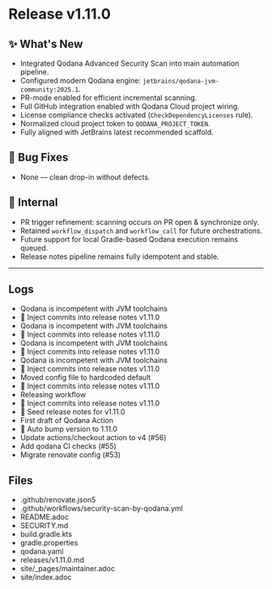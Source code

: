# Release v1.11.0

## ✨ What's New

- Integrated Qodana Advanced Security Scan into main automation pipeline.
- Configured modern Qodana engine: `jetbrains/qodana-jvm-community:2025.1`.
- PR-mode enabled for efficient incremental scanning.
- Full GitHub integration enabled with Qodana Cloud project wiring.
- License compliance checks activated (`CheckDependencyLicenses` rule).
- Normalized cloud project token to `QODANA_PROJECT_TOKEN`.
- Fully aligned with JetBrains latest recommended scaffold.

## 🐛 Bug Fixes

- None — clean drop-in without defects.

## 🔬 Internal

- PR trigger refinement: scanning occurs on PR open & synchronize only.
- Retained `workflow_dispatch` and `workflow_call` for future orchestrations.
- Future support for local Gradle-based Qodana execution remains queued.
- Release notes pipeline remains fully idempotent and stable.

---
## Logs

- Qodana is incompetent with JVM toolchains
- 📝 Inject commits into release notes v1.11.0
- Qodana is incompetent with JVM toolchains
- 📝 Inject commits into release notes v1.11.0
- Qodana is incompetent with JVM toolchains
- 📝 Inject commits into release notes v1.11.0
- Qodana is incompetent with JVM toolchains
- 📝 Inject commits into release notes v1.11.0
- Moved config file to hardcoded default
- 📝 Inject commits into release notes v1.11.0
- Releasing workflow
- 📝 Inject commits into release notes v1.11.0
- 📝 Seed release notes for v1.11.0
- First draft of Qodana Action
- 🔼 Auto bump version to 1.11.0
- Update actions/checkout action to v4 (#56)
- Add qodana CI checks (#55)
- Migrate renovate config (#53)

## Files

- .github/renovate.json5
- .github/workflows/security-scan-by-qodana.yml
- README.adoc
- SECURITY.md
- build.gradle.kts
- gradle.properties
- qodana.yaml
- releases/v1.11.0.md
- site/_pages/maintainer.adoc
- site/index.adoc
